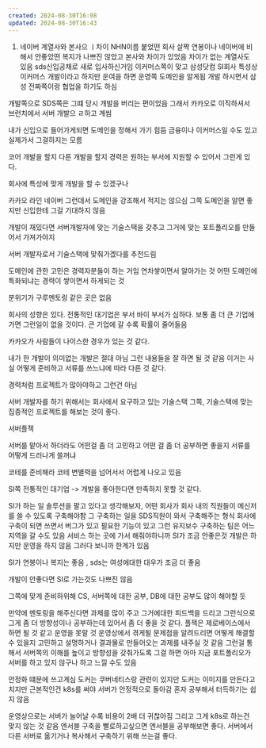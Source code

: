 ```yaml
---
created: 2024-08-30T16:08
updated: 2024-08-30T16:43
---
```


1. 네이버 계열사와 본사으 ㅣ차이
NHN이름 붙었떤 회사 살짝 연봉이나 네이버에 비해서 안좋았떤 
복지가 나쁘진 않았고 본사와 차이가 있었음
차이가 없는 계열사도 있음
sds신입공채로 새로 입사하신거임
이커머스쪽이 맞고 삼성닷컴
SI회사 특성상 이커머스 개발이라고 하지만 운여을 하면 운영쪽 도메인을 알게됨 
개발 하시면서 삼성 전짜쪽이랑 협업을 하기도 하심 

개발쪽으로 SDS쪽은 그떄 당시 개발을 버리는 편이었음 그래서 카카오로 이직하셔서 
브런치에서 서버 개발으 ㄹ하고 계씸

내가 신입으로 들어가게되면 도메인을 정해서 가기 힘듬 금융이나 이커머스일 수도 있고 실제가서 그걸하지는 모름

코어 개발을 할지 다른 개발을 할지 경력은 원하는 부서에 지원할 수 있어서 그런게 있다.

회사에 특성에 맞게 개발을 할 수 있겠구나 

카카오 라인 네이버 그런데서 도메인을 강조해서 적지는 않으심
그쪽 도메인을 알면 좋지만 신입한테 그걸 기대하지 않음

개발이 재밌다면 서버개발자에 맞는 기술스택을 갖추고 그거에 맞는 포트폴리오를 만들어서 가져가야지

서버 개발자로서 기술스택에 맞춰가겠다를 추천드림

도메인에 관한 고민은 경력자분들이 하는 거임 연차쌓이면서 알아가는 것
어떤 도메인에 특화되냐는 경력이 쌓이면서 하게되는 것

분위기가 구루멘토링 같은 곳은 없음

회사의 성향은 있다. 전통적인 대기업은 부서 바이 부서가 심하다. 보통 좀 더 큰 기업에 가면 그런일이 없을 것이다. 큰 기업에 갈 수록 확률이 줄어들음

카카오가 사람들이 나이스한 경우가 있는 것 같다.

내가 한 개발이 의미없는 개발은 절대 아님 그런 내용들을 잘 하면 될 것 같음
이거는 사실 어떻게 준비하고 서류를 쓰느냐에 따라 다른 것 같다. 

경력처럼 프로젝트가 많아야하고 그런건 아님


서버 개발자를 하기 위해서는 회사에서 요구하고 있는 기술스택 그쪽, 기술스택에 맞는 집중적인 프로젝트를 해보는 것이 좋다.

서버플젝

서버를 맡아서 하더라도 어떤걸 좀 더 고민하고 어떤 걸 좀 더 공부하면 좋을지 
서류를 어떻게 드러나게 쓸꺼냐



코테를 준비해라 코테 변별력을 넘어서서 어렵게 나오고 있음

SI쪽 전통적인 대기업 -> 개발을 좋아한다면 만족하지 못할 것 같다.

SI가 하는 일 솔루션을 팔고 있다고 생각해보자, 어떤 회사가 회사 내의 직원들이 메신저를 쓸 수 있도록 구축해야함 그 구축하는 일을 SDS직원이 와서 구축해주는 형식  회사에 구축이 되면 쓰면서 버그가 있고 필요한 기능이 있고 그런 유지보수
구축하는 팀은 어느지역을 갈 수도 있음 서비스 하는 곳에 가서 해줘야하니까
SI가 조금 안좋은것 개발은 하지만 운영을 하지 않음 그러다 보니까 한계가 있음

SI가 연봉이나 복지는 좋음 , sds는 여성에대한 대우가 조금 더 좋음

개발이 안좋다면 SI로 가는것도 나쁘진 않음

그쪽에 맞게 준비하위해 CS, 서버쪽에 대한 공부, DB에 대한 공부도 많이 해야할 듯

만약에 멘토링을 해주신다면 과제를 많이 주고 그거에대한 피드백을 드리고 그런식으로 그게 좀 더 방향성이나 공부하는데 있어서 좀 더 좋을 것 같다. 플젝은 제로베이스에서 하면 될 것 같고 운영을 못랄 것
운영상에서 겪게될 문제점을 알려드리면 어떻게 해결할 수 있을지 고민하고 설명하거나 결과물로 만들어오는 과제를 내주실 것 같음 
그런걸 통해서 서버쪽의 이해를 높이고 방향성을 갖춰가도록 
그걸 하면 아마 지금 포트폴리오가 서버를 하고 있지 않구나 하고 느낄 수도 있음


안정화 떄문에 쓰고계심
도커는 쿠버네티스랑 관련이 있지만 도커는 이미지를 만든다고 치지만 근본적인건 k8s를 써야 서버가 안정적으로 돌아감 혼자 공부해서 터득하기는 쉽지 않음

운영상으로는 서버가 늘어날 수록 비용이 2배 더 귀찮아짐
그리고 그게 k8s로 하는건 맞지 않는 것 같음
엔서블 구축을 빨로하고싶으면 엔서블을 공부해보면 좋다. 
서버에서 다른 서버로 옮기거나 복사해서 구축하기 위해 쓰는걸 좋다.








